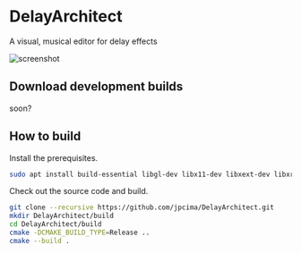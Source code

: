 # DelayArchitect

A visual, musical editor for delay effects

![screenshot](docs/screen.png)

## Download development builds

soon?

## How to build

Install the prerequisites.

``` sh
sudo apt install build-essential libgl-dev libx11-dev libxext-dev libxrandr-dev libxinerama-dev libxcursor-dev libasound2-dev
```

Check out the source code and build.

``` sh
git clone --recursive https://github.com/jpcima/DelayArchitect.git
mkdir DelayArchitect/build
cd DelayArchitect/build
cmake -DCMAKE_BUILD_TYPE=Release ..
cmake --build .
```
